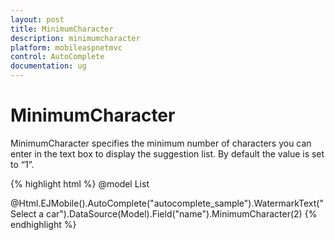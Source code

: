 ```yaml
---
layout: post
title: MinimumCharacter
description: minimumcharacter
platform: mobileaspnetmvc
control: AutoComplete 
documentation: ug
---
```


# MinimumCharacter

MinimumCharacter specifies the minimum number of characters you can enter in the text box to display the suggestion list. By default the value is set to “1”.


{% highlight html %}
@model List<Cars>

@Html.EJMobile().AutoComplete("autocomplete_sample").WatermarkText("Select a car").DataSource(Model).Field("name").MinimumCharacter(2)
{% endhighlight %}


